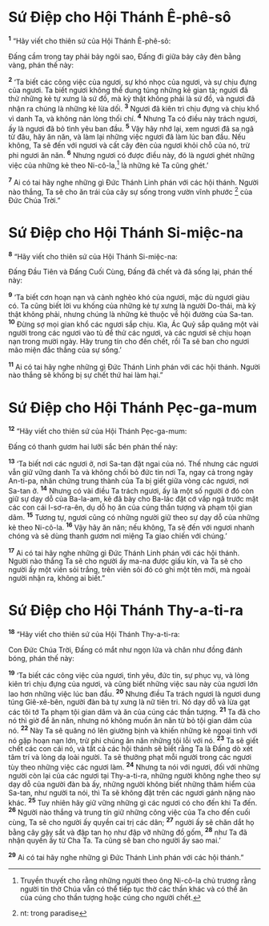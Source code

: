 

# Sứ Điệp cho Hội Thánh Ê-phê-sô
<sup><b>1</b></sup> “Hãy viết cho thiên sứ của Hội Thánh Ê-phê-sô:

Đấng cầm trong tay phải bảy ngôi sao, Đấng đi giữa bảy cây đèn bằng vàng, phán thế này:

<sup><b>2</b></sup> ‘Ta biết các công việc của ngươi, sự khó nhọc của ngươi, và sự chịu đựng của ngươi. Ta biết ngươi không thể dung túng những kẻ gian tà; ngươi đã thử những kẻ tự xưng là sứ đồ, mà kỳ thật không phải là sứ đồ, và ngươi đã nhận ra chúng là những kẻ lừa dối. <sup><b>3</b></sup> Ngươi đã kiên trì chịu đựng và chịu khổ vì danh Ta, và không nản lòng thối chí. <sup><b>4</b></sup> Nhưng Ta có điều này trách ngươi, ấy là ngươi đã bỏ tình yêu ban đầu. <sup><b>5</b></sup> Vậy hãy nhớ lại, xem ngươi đã sa ngã từ đâu, hãy ăn năn, và làm lại những việc ngươi đã làm lúc ban đầu. Nếu không, Ta sẽ đến với ngươi và cất cây đèn của ngươi khỏi chỗ của nó, trừ phi ngươi ăn năn. <sup><b>6</b></sup> Nhưng ngươi có được điều này, đó là ngươi ghét những việc của những kẻ theo Ni-cô-la,[^2]  là những kẻ Ta cũng ghét.’

<sup><b>7</b></sup> Ai có tai hãy nghe những gì Đức Thánh Linh phán với các hội thánh. Người nào thắng, Ta sẽ cho ăn trái của cây sự sống trong vườn vĩnh phước  [^1]  của Đức Chúa Trời.”

# Sứ Điệp cho Hội Thánh Si-miệc-na
<sup><b>8</b></sup> “Hãy viết cho thiên sứ của Hội Thánh Si-miệc-na:

Đấng Đầu Tiên và Đấng Cuối Cùng, Đấng đã chết và đã sống lại, phán thế này:

<sup><b>9</b></sup> ‘Ta biết cơn hoạn nạn và cảnh nghèo khó của ngươi, mặc dù ngươi giàu có. Ta cũng biết lời vu khống của những kẻ tự xưng là người Do-thái, mà kỳ thật không phải, nhưng chúng là những kẻ thuộc về hội đường của Sa-tan. <sup><b>10</b></sup> Đừng sợ mọi gian khổ các ngươi sắp chịu. Kìa, Ác Quỷ sắp quăng một vài người trong các ngươi vào tù để thử các ngươi, và các ngươi sẽ chịu hoạn nạn trong mười ngày. Hãy trung tín cho đến chết, rồi Ta sẽ ban cho ngươi mão miện đắc thắng của sự sống.’

<sup><b>11</b></sup> Ai có tai hãy nghe những gì Đức Thánh Linh phán với các hội thánh. Người nào thắng sẽ không bị sự chết thứ hai làm hại.”

# Sứ Điệp cho Hội Thánh Pẹc-ga-mum
<sup><b>12</b></sup> “Hãy viết cho thiên sứ của Hội Thánh Pẹc-ga-mum:

Đấng có thanh gươm hai lưỡi sắc bén phán thế này:

<sup><b>13</b></sup> ‘Ta biết nơi các ngươi ở, nơi Sa-tan đặt ngai của nó. Thế nhưng các ngươi vẫn giữ vững danh Ta và không chối bỏ đức tin nơi Ta, ngay cả trong ngày An-ti-pa, nhân chứng trung thành của Ta bị giết giữa vòng các ngươi, nơi Sa-tan ở. <sup><b>14</b></sup> Nhưng có vài điều Ta trách ngươi, ấy là một số người ở đó còn giữ sự dạy dỗ của Ba-la-am, kẻ đã bày cho Ba-lác đặt cớ vấp ngã trước mặt các con cái I-sơ-ra-ên, dụ dỗ họ ăn của cúng thần tượng và phạm tội gian dâm. <sup><b>15</b></sup> Tương tự, ngươi cũng có những người giữ theo sự dạy dỗ của những kẻ theo Ni-cô-la. <sup><b>16</b></sup> Vậy hãy ăn năn; nếu không, Ta sẽ đến với ngươi nhanh chóng và sẽ dùng thanh gươm nơi miệng Ta giao chiến với chúng.’

<sup><b>17</b></sup> Ai có tai hãy nghe những gì Đức Thánh Linh phán với các hội thánh. Người nào thắng Ta sẽ cho người ấy ma-na được giấu kín, và Ta sẽ cho người ấy một viên sỏi trắng, trên viên sỏi đó có ghi một tên mới, mà ngoài người nhận ra, không ai biết.”

# Sứ Điệp cho Hội Thánh Thy-a-ti-ra
<sup><b>18</b></sup> “Hãy viết cho thiên sứ của Hội Thánh Thy-a-ti-ra:

Con Đức Chúa Trời, Đấng có mắt như ngọn lửa và chân như đồng đánh bóng, phán thế này:

<sup><b>19</b></sup> ‘Ta biết các công việc của ngươi, tình yêu, đức tin, sự phục vụ, và lòng kiên trì chịu đựng của ngươi, và cũng biết những việc sau này của ngươi lớn lao hơn những việc lúc ban đầu. <sup><b>20</b></sup> Nhưng điều Ta trách ngươi là ngươi dung túng Giê-xê-bên, người đàn bà tự xưng là nữ tiên tri. Nó dạy dỗ và lừa gạt các tôi tớ Ta phạm tội gian dâm và ăn của cúng các thần tượng. <sup><b>21</b></sup> Ta đã cho nó thì giờ để ăn năn, nhưng nó không muốn ăn năn từ bỏ tội gian dâm của nó. <sup><b>22</b></sup> Này Ta sẽ quăng nó lên giường bịnh và khiến những kẻ ngoại tình với nó gặp hoạn nạn lớn, trừ phi chúng ăn năn những tội lỗi với nó. <sup><b>23</b></sup> Ta sẽ giết chết các con cái nó, và tất cả các hội thánh sẽ biết rằng Ta là Đấng dò xét tâm trí và lòng dạ loài người. Ta sẽ thưởng phạt mỗi người trong các ngươi tùy theo những việc các ngươi làm. <sup><b>24</b></sup> Nhưng ta nói với ngươi, đối với những người còn lại của các ngươi tại Thy-a-ti-ra, những người không nghe theo sự dạy dỗ của người đàn bà ấy, những người không biết những thâm hiểm của Sa-tan, như người ta nói, thì Ta sẽ không đặt trên các ngươi gánh nặng nào khác. <sup><b>25</b></sup> Tuy nhiên hãy giữ vững những gì các ngươi có cho đến khi Ta đến. <sup><b>26</b></sup> Người nào thắng và trung tín giữ những công việc của Ta cho đến cuối cùng, Ta sẽ cho người ấy quyền cai trị các dân; <sup><b>27</b></sup> người ấy sẽ chăn dắt họ bằng cây gậy sắt và đập tan họ như đập vỡ những đồ gốm, <sup><b>28</b></sup> như Ta đã nhận quyền ấy từ Cha Ta. Ta cũng sẽ ban cho người ấy sao mai.’

<sup><b>29</b></sup> Ai có tai hãy nghe những gì Đức Thánh Linh phán với các hội thánh.”

[^1]: nt: trong paradise
[^2]: Truyền thuyết cho rằng những người theo ông Ni-cô-la chủ trương rằng người tin thờ Chúa vẫn có thể tiếp tục thờ các thần khác và có thể ăn của cúng cho thần tượng hoặc cúng cho người chết.
